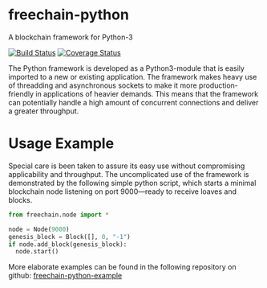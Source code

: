 # freechain-python
A blockchain framework for Python-3

[![Build Status](https://img.shields.io/travis/peteremiljensen/freechain-python/master.svg?maxAge=0)](https://travis-ci.org/peteremiljensen/freechain-python) [![Coverage Status](https://img.shields.io/coveralls/peteremiljensen/freechain-python/master.svg?maxAge=0)](https://coveralls.io/github/peteremiljensen/freechain-python)

The Python framework is developed as a Python3-module that is easily imported to
a new or existing application. The framework makes heavy use of threadding and
asynchronous sockets to make it more production-friendly in applications of
heavier demands. This means that the framework can potentially handle a high
amount of concurrent connections and deliver a greater throughput.

# Usage Example
Special care is been taken to assure its easy use without compromising
applicability and throughput. The uncomplicated use of the framework is
demonstrated by the following simple python script, which starts a minimal
blockchain node listening on port 9000&mdash;ready to receive loaves and
blocks.

```python
from freechain.node import *

node = Node(9000)
genesis_block = Block([], 0, "-1")
if node.add_block(genesis_block):
  node.start()
```

More elaborate examples can be found in the following repository on github:
[freechain-python-example](https://www.github.com/peteremiljensen/freechain-python-example)
